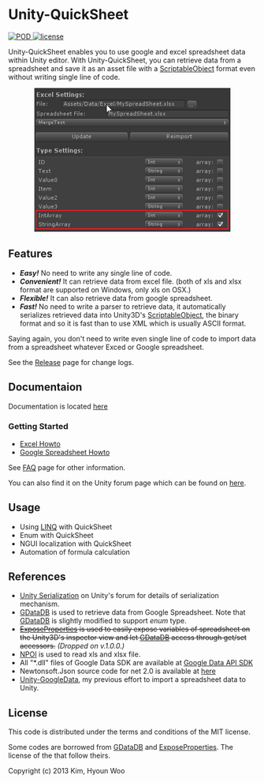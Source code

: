 # Unity-QuickSheet


<p align="left">
    <a href="https://github.com/kimsama/Unity-QuickSheet/releases">
        <img src="https://img.shields.io/badge/pod-v.1.0.0-green.svg"
             alt="POD">
    </a>
    <a href="https://opensource.org/licenses/MIT">
        <img src="https://img.shields.io/badge/license-MIT-orange.svg"
             alt="license">
    </a>
</p>

Unity-QuickSheet enables you to use google and excel spreadsheet data within Unity editor. With Unity-QuickSheet, you can retrieve data from a spreadsheet and save it as an asset file with a [ScriptableObject](http://docs.unity3d.com/ScriptReference/ScriptableObject.html) format even without writing single line of code.

<p align="center">
  <img src="./images/arraytype_setting.png" >
</p>

## Features

* **_Easy!_** No need to write any single line of code.
* **_Convenient!_** It can retrieve data from excel file. (both of xls and xlsx format are supported on Windows, only xls on OSX.)
* **_Flexible!_** It can also retrieve data from google spreadsheet.
* **_Fast!_** No need to write a parser to retrieve data, it automatically serializes retrieved data into Unity3D's [ScriptableObject](http://docs.unity3d.com/ScriptReference/ScriptableObject.html), the binary format and so it is fast than to use XML which is usually ASCII format.

Saying again, you don't need to write even single line of code to import data from a spreadsheet whatever Exced or Google spreadsheet.

See the [Release](https://github.com/kimsama/Unity-QuickSheet/releases) page for change logs.

## Documentaion

Documentation is located [here](https://kimsama.gitbooks.io/unity-quicksheet/content/)

### Getting Started

* [Excel Howto](https://kimsama.gitbooks.io/unity-quicksheet/content/excel-howto/) 
* [Google Spreadsheet Howto](https://kimsama.gitbooks.io/unity-quicksheet/content/google-howto/) 

See [FAQ](https://kimsama.gitbooks.io/unity-quicksheet/content/faq/) page for other information.

You can also find it on the Unity forum page which can be found on [here](http://forum.unity3d.com/threads/released-unity-quicksheet.289146/).

## Usage

* Using [LINQ](https://code.msdn.microsoft.com/101-LINQ-Samples-3fb9811b) with QuickSheet
* Enum with QuickSheet
* NGUI localization with QuickSheet
* Automation of formula calculation


## References

* [Unity Serialization](http://forum.unity3d.com/threads/155352-Serialization-Best-Practices-Megapost) on Unity's forum for details of serialization mechanism.
* [GDataDB](https://github.com/mausch/GDataDB) is used to retrieve data from Google Spreadsheet. Note that [GDataDB](https://github.com/mausch/GDataDB) is slightly modified to support *enum* type.
* ~~[ExposeProperties](http://wiki.unity3d.com/index.php/Expose_properties_in_inspector) is used to easily expose variables of spreadsheet on the Unity3D's inspector view and let [GDataDB](https://github.com/mausch/GDataDB) access through get/set accessors.~~ *(Dropped on v.1.0.0.)*
* [NPOI](https://npoi.codeplex.com/) is used to read xls and xlsx file.
* All "*.dll" files of Google Data SDK are available at [Google Data API SDK](https://code.google.com/p/google-gdata/downloads/detail?name=libgoogle-data-mono-2.1.0.0.tar.gz&can=2&q=)
* Newtonsoft.Json source code for net 2.0 is available at [here](https://github.com/JamesNK/Newtonsoft.Json)
* [Unity-GoogleData](https://github.com/kimsama/Unity-GoogleData), my previous effort to import a spreadsheet data to Unity.

## License

This code is distributed under the terms and conditions of the MIT license.

Some codes are borrowed from [GDataDB](https://github.com/mausch/GDataDB) and [ExposeProperties](http://wiki.unity3d.com/index.php/Expose_properties_in_inspector). The license of the that follow theirs.

Copyright (c) 2013 Kim, Hyoun Woo
